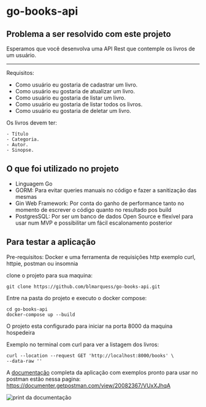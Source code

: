 # go-books-api

## Problema a ser resolvido com este projeto

Esperamos que você desenvolva uma API Rest que contemple os livros de um usuário.

---

Requisitos:

- Como usuário eu gostaria de cadastrar um livro.
- Como usuário eu gostaria de atualizar um livro.
- Como usuário eu gostaria de listar um livro.
- Como usuário eu gostaria de listar todos os livros.
- Como usuário eu gostaria de deletar um livro.

Os livros devem ter:

    - Título
    - Categoria.
    - Autor.
    - Sinopse.

## O que foi utilizado no projeto

- Linguagem Go
- GORM: Para evitar queries manuais no código e fazer a sanitização das mesmas
- Gin Web Framework: Por conta do ganho de performance tanto no momento de escrever o código quanto no resultado pos build
- PostgresSQL: Por ser um banco de dados Open Source e flexível para usar num MVP e possibilitar um fácil escalonamento posterior

## Para testar a aplicação

Pre-requisitos:
Docker e uma ferramenta de requisições http exemplo curl, httpie, postman ou insomnia

clone o projeto para sua maquina:

```shell
git clone https://github.com/blmarquess/go-books-api.git
```

Entre na pasta do projeto e executo o docker compose:

```shell
cd go-books-api
docker-compose up --build
```

O projeto esta configurado para iniciar na porta 8000 da maquina hospedeira

Exemplo no terminal com curl para ver a listagem dos livros:

```shell
curl --location --request GET 'http://localhost:8000/books' \
--data-raw ''
```

A [documentação](https://documenter.getpostman.com/view/20082367/VUxXJhqA) completa da aplicação com exemplos pronto para usar no postman estão nessa pagina:
<https://documenter.getpostman.com/view/20082367/VUxXJhqA>

![print da documentação](public/Captura%20de%20Tela%202022-09-04%20%C3%A0s%2020.10.31.png)

